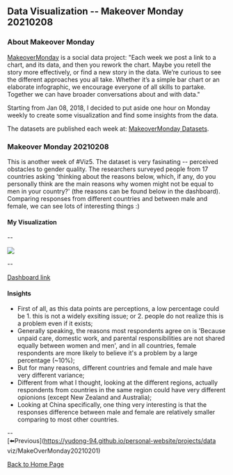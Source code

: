<head>
  <!-- Global site tag (gtag.js) - Google Analytics -->
<script async src="https://www.googletagmanager.com/gtag/js?id=UA-112502179-1"></script>
<script>
  window.dataLayer = window.dataLayer || [];
  function gtag(){dataLayer.push(arguments);}
  gtag('js', new Date());

  gtag('config', 'UA-112502179-1');
</script>
</head>


## Data Visualization -- Makeover Monday 20210208

### About Makeover Monday

[MakeoverMonday](http://www.makeovermonday.co.uk/) is a social data project:
"Each week we post a link to a chart, and its data, and then you rework the chart.
Maybe you retell the story more effectively, or find a new story in the data.
We’re curious to see the different approaches you all take. Whether it’s a simple bar chart or an elaborate infographic, we encourage everyone of all skills to partake.
Together we can have broader conversations about and with data."

Starting from Jan 08, 2018, I decided to put aside one hour on Monday weekly to create some visualization and find some insights from the data.

The datasets are published each week at: [MakeoverMonday Datasets](http://www.makeovermonday.co.uk/data/).

### Makeover Monday 20210208

This is another week of #Viz5. The dataset is very fasinating -- perceived obstacles to gender quality. The researchers surveyed people from 17 countries asking 'thinking about the reasons below, which, if any, do you personally think are the main reasons why women might not be equal to men in your country?' (the reasons can be found below in the dashboard). Comparing responses from different countries and between male and female, we can see lots of interesting things :)  

#### My Visualization

--  
<div class='tableauPlaceholder' id='viz1612840452285' style='position: relative'>
<noscript><a href='#'>
  <img alt=' ' src='https:&#47;&#47;public.tableau.com&#47;static&#47;images&#47;Ma&#47;MakeOverMonday20210208PerceivedObstaclestoGenderEquality&#47;PerceivedObstaclestoGenderEquality&#47;1_rss.png' style='border: none' />
</a></noscript>
  <object class='tableauViz'  style='display:none;'>
  <param name='host_url' value='https%3A%2F%2Fpublic.tableau.com%2F' />
  <param name='embed_code_version' value='3' />
  <param name='site_root' value='' />
  <param name='name' value='MakeOverMonday20210208PerceivedObstaclestoGenderEquality&#47;PerceivedObstaclestoGenderEquality' />
  <param name='tabs' value='no' />
  <param name='toolbar' value='yes' />
  <param name='static_image' value='https:&#47;&#47;public.tableau.com&#47;static&#47;images&#47;Ma&#47;MakeOverMonday20210208PerceivedObstaclestoGenderEquality&#47;PerceivedObstaclestoGenderEquality&#47;1.png' />
  <param name='animate_transition' value='yes' />
  <param name='display_static_image' value='yes' />
  <param name='display_spinner' value='yes' />
  <param name='display_overlay' value='yes' />
  <param name='display_count' value='yes' />
  <param name='language' value='en' />
  <param name='filter' value='publish=yes' />
</object></div>           
<script type='text/javascript'>        
  var divElement = document.getElementById('viz1612840452285');      
  var vizElement = divElement.getElementsByTagName('object')[0];         
  if ( divElement.offsetWidth > 800 ) { vizElement.style.width='800px';vizElement.style.height='627px';} else if ( divElement.offsetWidth > 500 ) { vizElement.style.width='800px';vizElement.style.height='627px';} else { vizElement.style.width='100%';vizElement.style.height='727px';}           
  var scriptElement = document.createElement('script');                
  scriptElement.src = 'https://public.tableau.com/javascripts/api/viz_v1.js';         
  vizElement.parentNode.insertBefore(scriptElement, vizElement);           
</script>
  
--  

[Dashboard link](https://public.tableau.com/profile/yu.dong#!/vizhome/MakeOverMonday20210208PerceivedObstaclestoGenderEquality/PerceivedObstaclestoGenderEquality?publish=yes)

#### Insights
* First of all, as this data points are perceptions, a low percentage could be 1. this is not a widely exsiting issue; or 2. people do not realize this is a problem even if it exists;  
* Generally speaking, the reasons most respondents agree on is 'Because unpaid care, domestic work, and parental responsibilities are not shared equally between women and men', and in all countries, female respondents are more likely to believe it's a problem by a large percentage (~10%);  
* But for many reasons, different countries and female and male have very different variance;  
* Different from what I thought, looking at the different regions, actually respondents from countries in the same region could have very different opionions (except New Zealand and Australia);  
* Looking at China specifically, one thing very interesting is that the responses difference between male and female are relatively smaller comparing to most other countries.  

--  
[⬅️Previous](https://yudong-94.github.io/personal-website/projects/data viz/MakeOverMonday20210201)  

[Back to Home Page](https://yudong-94.github.io/personal-website/)
